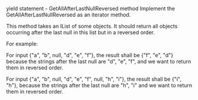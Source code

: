 
yield statement - GetAllAfterLastNullReversed method
Implement the GetAllAfterLastNullReversed as an iterator method.

This method takes an IList of some objects. It should return all objects occurring after the last null in this list but in a reversed order.

For example:

For input {"a", "b", null, "d", "e", "f"}, the result shall be {"f", "e", "d"} because the strings after the last null are "d", "e", "f", and we want to return them in reversed order.

For input {"a", "b", null, "d", "e", "f", null, "h", "i"}, the result shall be {"i", "h"}, because the strings after the last null are "h", "i" and we want to return them in reversed order.